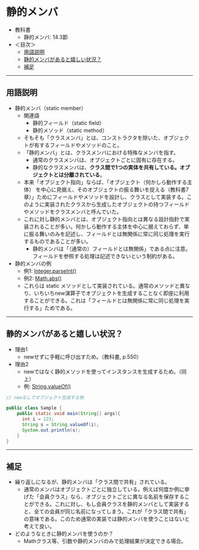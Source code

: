 # 静的メンバ
- 教科書
  - 静的メンバ: 14.3節
- ＜目次＞
  - <a href="#terms">用語説明</a>
  - <a href="#example">静的メンバがあると嬉しい状況？</a>
  - <a href="#note">補足</a>

<hr>

## <a name="terms">用語説明</a>
- 静的メンバ（static member）
  - 関連語
    - 静的フィールド（static field）
    - 静的メソッド（static method）
  - そもそも「クラスメンバ」とは、コンストラクタを除いた、オブジェクトが有するフィールドやメソッドのこと。
  - 「静的メンバ」とは、クラスメンバにおける特殊なメンバを指す。
    - 通常のクラスメンバは、オブジェクトごとに固有に存在する。
    - 静的なクラスメンバは、**クラス間で1つの実体を共有している。オブジェクトとは分離されている**。
  - 本来「オブジェクト指向」ならば、「オブジェクト（何かしら動作する主体） を中心に見据え、そのオブジェクトの振る舞いを捉える（教科書7章）」ためにフィールドやメソッドを設計し、クラスとして実装する。このように実装されたクラスから生成したオブジェクトの持つフィールドやメソッドをクラスメンバと呼んでいた。
  - これに対し静的メンバとは、オブジェクト指向とは異なる設計指針で実装されることが多い。何かしら動作する主体を中心に据えておらず、単に振る舞いのみを記述し、フィールドとは無関係に常に同じ処理を実行するものであることが多い。
    - 静的メンバは「（通常の）フィールドとは無関係」である点に注意。フィールドを参照する処理は記述できないという制約がある。
- 静的メンバの例
  - 例1: [Integer.parseInt()](https://docs.oracle.com/en/java/javase/14/docs/api/java.base/java/lang/Integer.html#parseInt(java.lang.String))
  - 例2: [Math.abs()](https://docs.oracle.com/en/java/javase/14/docs/api/java.base/java/lang/Math.html#abs(double))
  - これらは static メソッドとして実装されている。通常のメソッドと異なり、いちいちnew演算子でオブジェクトを生成することなく即座に利用することができる。これは「フィールドとは無関係に常に同じ処理を実行する」ためである。

<hr>

## <a name="example">静的メンバがあると嬉しい状況？</a>
- 理由1
  - newせずに手軽に呼び出すため。（教科書, p.550）
- 理由2
  - newではなく静的メソッドを使ってインスタンスを生成するため。（同上）
  - 例: [String.valueOf()](https://docs.oracle.com/en/java/javase/14/docs/api/java.base/java/lang/String.html#valueOf(int))

```Java
// newなしでオブジェクト生成する例

public class Sample {
    public static void main(String[] args){
      int i = 123;
      String s = String.valueOf(i);
      System.out.println(s);
    }
}
```

<hr>

## <a name="note">補足</a>
- 繰り返しになるが、静的メンバは「クラス間で共有」されている。
  - 通常のメンバはオブジェクトごとに独立している。例えば何度か例に挙げた「会員クラス」なら、オブジェクトごとに異なる名前を保存することができる。これに対し、もし会員クラスを静的メンバとして実装すると、全ての会員が同じ名前になってしまう。これが「クラス間で共有」の意味である。このため通常の実装では静的メンバを使うことはないと考えて良い。
- どのようなときに静的メンバを使うのか？
  - Mathクラス等、引数や静的メンバのみで処理結果が決定できる場合。

